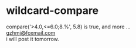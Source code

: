 # wildcard-compare
compare('>4.0,&lt;=6.0;8.%', 5.8) is true, and more ...  
gzhmj@foxmail.com   
i will post it tomorrow.
